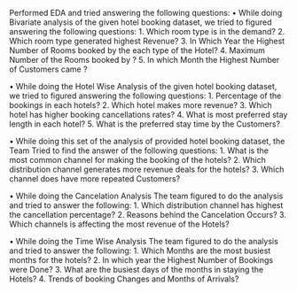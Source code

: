 Performed EDA and tried answering the following questions:
  • While doing Bivariate analysis of the given hotel booking dataset, we
    tried to figured answering the following questions:
      1. Which room type is in the demand?
      2. Which room type generated highest Revenue?
      3. In Which Year the Highest Number of Rooms booked by the each
      type of the Hotel?
      4. Maximum Number of the Rooms booked by ?
      5. In which Month the Highest Number of Customers came ?
      
  • While doing the Hotel Wise Analysis of the given hotel booking
    dataset, we tried to figured answering the following questions:
      1. Percentage of the bookings in each hotels?
      2. Which hotel makes more revenue?
      3. Which hotel has higher booking cancellations rates?
      4. What is most preferred stay length in each hotel?
      5. What is the preferred stay time by the Customers?

 • While doing this set of the analysis of provided hotel booking dataset,
   the Team Tried to find the answer of the following questions:
      1. What is the most common channel for making the booking of the
      hotels?
      2. Which distribution channel generates more revenue deals for the
      hotels?
      3. Which channel does have more repeated Customers?

• While doing the Cancelation Analysis The team figured to do the
  analysis and tried to answer the following:
      1. Which distribution channel has highest the cancellation
      percentage?
      2. Reasons behind the Cancelation Occurs?
      3. Which channels is affecting the most revenue of the Hotels?

• While doing the Time Wise Analysis The team figured to do the analysis
  and tried to answer the following:
      1. Which Months are the most busiest months for the hotels?
      2. In which year the Highest Number of Bookings were Done?
      3. What are the busiest days of the months in staying the Hotels?
      4. Trends of booking Changes and Months of Arrivals?

